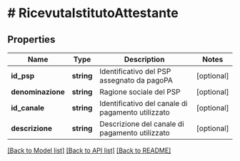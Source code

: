 # # RicevutaIstitutoAttestante

## Properties

Name | Type | Description | Notes
------------ | ------------- | ------------- | -------------
**id_psp** | **string** | Identificativo del PSP assegnato da pagoPA | [optional]
**denominazione** | **string** | Ragione sociale del PSP | [optional]
**id_canale** | **string** | Identificativo del canale di pagamento utilizzato | [optional]
**descrizione** | **string** | Descrizione del canale di pagamento utilizzato | [optional]

[[Back to Model list]](../../README.md#models) [[Back to API list]](../../README.md#endpoints) [[Back to README]](../../README.md)
